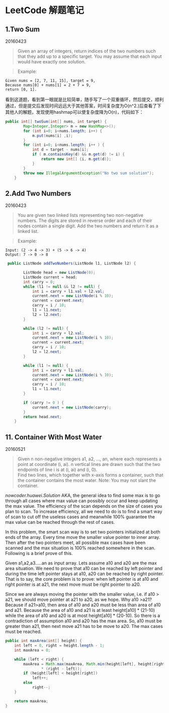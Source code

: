 # LeetCode 解题笔记
## 1.Two Sum
20160423
> Given an array of integers, return indices of the two numbers such that they add up to a specific target.
> You may assume that each input would have exactly one solution.
  
> Example:
```
Given nums = [2, 7, 11, 15], target = 9,
Because nums[0] + nums[1] = 2 + 7 = 9,
return [0, 1].
```

看到这道题，看到第一眼就是比较简单，随手写了一个双重循环，然后提交，顺利通过，但是提交后发现时间远远大于其他答案，时间复杂度为O(n^2.)后查看了下其他人的解题，发现使用hashmap可以使复杂度降为O(n)，代码如下：  
```java
public int[] twoSum(int[] nums, int target) {
        Map<Integer,Integer> m = new HashMap<>();
        for (int i=0; i<nums.length; i++) {
            m.put(nums[i] ,i);
        }
        for (int i=0; i<nums.length; i++ ) {
            int d = target - nums[i];
            if ( m.containsKey(d) && m.get(d) != i) {
                return new int[] {i, m.get(d)};
            }
        }
        throw new IllegalArgumentException("No two sum solution");
    }
```

## 2.Add Two Numbers
20160423
> You are given two linked lists representing two non-negative numbers. The digits are stored in reverse order and each of their nodes contain a single digit. Add the two 
> numbers and return it as a linked list.
  
> Example:
```
Input: (2 -> 4 -> 3) + (5 -> 6 -> 4)
Output: 7 -> 0 -> 8
```

  
```java
 public ListNode addTwoNumbers(ListNode l1, ListNode l2) {

        ListNode head = new ListNode(0);
        ListNode current = head;
        int carry = 0;
        while (l1 != null && l2 != null) {
            int i = carry + l1.val + l2.val;
            current.next = new ListNode(i % 10);
            current = current.next;
            carry = i / 10;
            l1 = l1.next;
            l2 = l2.next;
        }

        while (l2 != null) {
            int i = carry + l2.val;
            current.next = new ListNode(i % 10);
            current = current.next;
            carry = i / 10;
            l2 = l2.next;
        }

        while (l1 != null) {
            int i = carry + l1.val;
            current.next = new ListNode(i % 10);
            current = current.next;
            carry = i / 10;
            l1 = l1.next;
        }

        if (carry != 0 ) {
            current.next = new ListNode(carry);
        }
        return head.next;
    }
```

## 11. Container With Most Water
20160521
> Given n non-negative integers a1, a2, ..., an, where each represents a point at coordinate (i, ai). n vertical lines are drawn such that the two endpoints of line i is at (i, ai) and (i, 0).  
> Find two lines, which together with x-axis forms a container, such that the container contains the most water.
> Note: You may not slant the container.

*nowcoder.huawei.Solution*
AKA, the general idea to find some max is to go through all cases where max value can possibly occur and keep updating the max value. The efficiency of the scan depends on the size of cases you plan to scan. To increase efficiency, all we need to do is to find a smart way of scan to cut off the useless cases and meanwhile 100% guarantee the max value can be reached through the rest of cases.

In this problem, the smart scan way is to set two pointers initialized at both ends of the array. Every time move the smaller value pointer to inner array. Then after the two pointers meet, all possible max cases have been scanned and the max situation is 100% reached somewhere in the scan. Following is a brief prove of this.

Given a1,a2,a3.....an as input array. Lets assume a10 and a20 are the max area situation. We need to prove that a10 can be reached by left pointer and during the time left pointer stays at a10, a20 can be reached by right pointer. That is to say, the core problem is to prove: when left pointer is at a10 and right pointer is at a21, the next move must be right pointer to a20.

Since we are always moving the pointer with the smaller value, i.e. if a10 > a21, we should move pointer at a21 to a20, as we hope. Why a10 >a21? Because if a21>a10, then area of a10 and a20 must be less than area of a10 and a21. Because the area of a10 and a21 is at least height[a10] * (21-10) while the area of a10 and a20 is at most height[a10] * (20-10). So there is a contradiction of assumption a10 and a20 has the max area. So, a10 must be greater than a21, then next move a21 has to be move to a20. The max cases must be reached.

```java
public int maxArea(int[] height) {
    int left = 0, right = height.length - 1;
    int maxArea = 0;

    while (left < right) {
        maxArea = Math.max(maxArea, Math.min(height[left], height[right])
                * (right - left));
        if (height[left] < height[right])
            left++;
        else
            right--;
    }

    return maxArea;
}
```